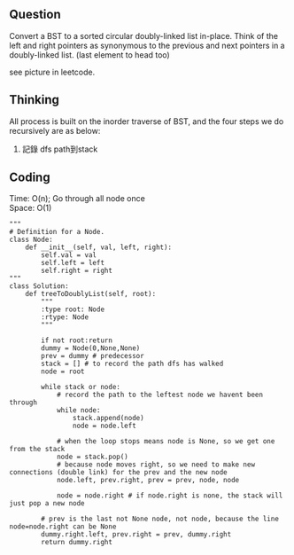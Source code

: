 ## Question
Convert a BST to a sorted circular doubly-linked list in-place. Think of the left and right pointers as synonymous to the previous and next pointers in a doubly-linked list. (last element to head too)

see picture in leetcode.



## Thinking
All process is built on the inorder traverse of BST, and the four steps we do recursively are as below: <br> 
1. 記錄 dfs path到stack<br>


## Coding
Time: O(n); Go through all node once</br>
Space: O(1)
```python3
"""
# Definition for a Node.
class Node:
    def __init__(self, val, left, right):
        self.val = val
        self.left = left
        self.right = right
"""
class Solution:
    def treeToDoublyList(self, root):
        """
        :type root: Node
        :rtype: Node
        """
        
        if not root:return
        dummy = Node(0,None,None)
        prev = dummy # predecessor
        stack = [] # to record the path dfs has walked
        node = root 
        
        while stack or node:
            # record the path to the leftest node we havent been through
            while node:
                stack.append(node)
                node = node.left
            
            # when the loop stops means node is None, so we get one from the stack
            node = stack.pop()    
            # because node moves right, so we need to make new connections (double link) for the prev and the new node
            node.left, prev.right, prev = prev, node, node 
            
            node = node.right # if node.right is none, the stack will just pop a new node
        
        # prev is the last not None node, not node, because the line node=node.right can be None
        dummy.right.left, prev.right = prev, dummy.right
        return dummy.right
            
```

